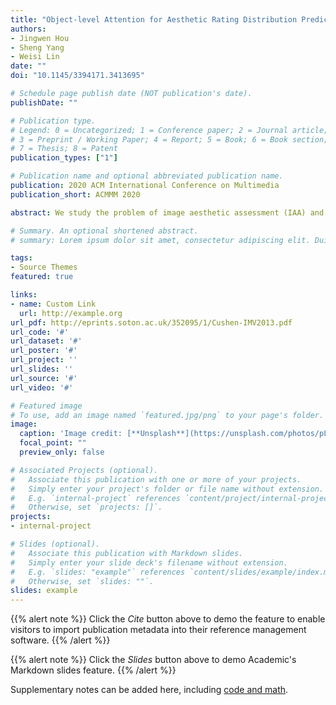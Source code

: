 ```yaml
---
title: "Object-level Attention for Aesthetic Rating Distribution Prediction"
authors:
- Jingwen Hou
- Sheng Yang
- Weisi Lin
date: ""
doi: "10.1145/3394171.3413695"

# Schedule page publish date (NOT publication's date).
publishDate: ""

# Publication type.
# Legend: 0 = Uncategorized; 1 = Conference paper; 2 = Journal article;
# 3 = Preprint / Working Paper; 4 = Report; 5 = Book; 6 = Book section;
# 7 = Thesis; 8 = Patent
publication_types: ["1"]

# Publication name and optional abbreviated publication name.
publication: 2020 ACM International Conference on Multimedia
publication_short: ACMMM 2020

abstract: We study the problem of image aesthetic assessment (IAA) and aim to automatically predict the image aesthetic quality in the form of discrete distribution, which is particularly important in IAA due to its nature of having possibly higher diversification of agreement for aesthetics. Previous works show the effectiveness of utilizing object-agnostic attention mechanisms to selectively concentrate on more contributive regions for IAA, e.g., attention is learned to weight pixels of input images when inferring aesthetic values. However, as suggested by some neuropsychology studies, the basic units of human attention are visual objects, i.e., the trace of human attention follows a series of objects. This inspires us to predict contributions of different regions at object level for better aesthetics evaluation. With our framework, region-of-interests (RoIs) are proposed by an object detector, and each RoI is associated with a regional feature vector. Then the contribution of each regional feature to the aesthetics prediction is adaptively determined. To the best of our knowledge, this is the first work modeling object-level attention for IAA and experimental results confirm the superiority of our framework over previous relevant methods.

# Summary. An optional shortened abstract.
# summary: Lorem ipsum dolor sit amet, consectetur adipiscing elit. Duis posuere tellus ac convallis placerat. Proin tincidunt magna sed ex sollicitudin condimentum.

tags:
- Source Themes
featured: true

links:
- name: Custom Link
  url: http://example.org
url_pdf: http://eprints.soton.ac.uk/352095/1/Cushen-IMV2013.pdf
url_code: '#'
url_dataset: '#'
url_poster: '#'
url_project: ''
url_slides: ''
url_source: '#'
url_video: '#'

# Featured image
# To use, add an image named `featured.jpg/png` to your page's folder. 
image:
  caption: 'Image credit: [**Unsplash**](https://unsplash.com/photos/pLCdAaMFLTE)'
  focal_point: ""
  preview_only: false

# Associated Projects (optional).
#   Associate this publication with one or more of your projects.
#   Simply enter your project's folder or file name without extension.
#   E.g. `internal-project` references `content/project/internal-project/index.md`.
#   Otherwise, set `projects: []`.
projects:
- internal-project

# Slides (optional).
#   Associate this publication with Markdown slides.
#   Simply enter your slide deck's filename without extension.
#   E.g. `slides: "example"` references `content/slides/example/index.md`.
#   Otherwise, set `slides: ""`.
slides: example
---
```


{{% alert note %}}
Click the *Cite* button above to demo the feature to enable visitors to import publication metadata into their reference management software.
{{% /alert %}}

{{% alert note %}}
Click the *Slides* button above to demo Academic's Markdown slides feature.
{{% /alert %}}

Supplementary notes can be added here, including [code and math](https://sourcethemes.com/academic/docs/writing-markdown-latex/).

